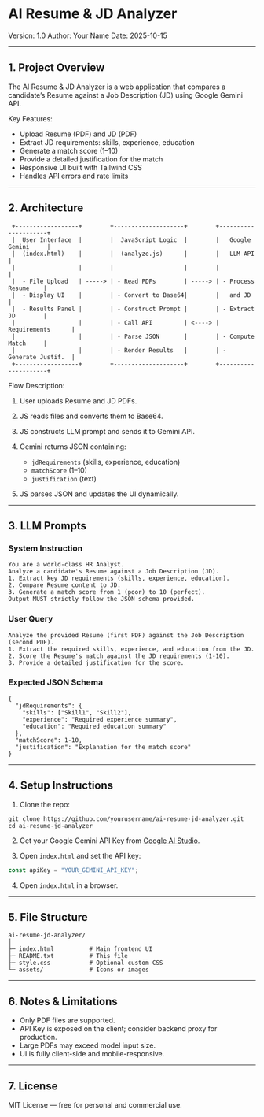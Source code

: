 # AI Resume & JD Analyzer

Version: 1.0
Author: Your Name
Date: 2025-10-15

---

## 1. Project Overview

The AI Resume & JD Analyzer is a web application that compares a candidate’s Resume against a Job Description (JD) using Google Gemini API.

Key Features:

* Upload Resume (PDF) and JD (PDF)
* Extract JD requirements: skills, experience, education
* Generate a match score (1–10)
* Provide a detailed justification for the match
* Responsive UI built with Tailwind CSS
* Handles API errors and rate limits

---

## 2. Architecture

```
 +------------------+        +--------------------+        +---------------------+
 |  User Interface  |        |  JavaScript Logic  |        |   Google Gemini     |
 |  (index.html)    |        |  (analyze.js)      |        |   LLM API           |
 |                  |        |                    |        |                     |
 |  - File Upload   | -----> | - Read PDFs        | -----> | - Process Resume    |
 |  - Display UI    |        | - Convert to Base64|        |   and JD            |
 |  - Results Panel |        | - Construct Prompt |        | - Extract JD        |
 |                  |        | - Call API         | <----> |   Requirements      |
 |                  |        | - Parse JSON       |        | - Compute Match     |
 |                  |        | - Render Results   |        | - Generate Justif.  |
 +------------------+        +--------------------+        +---------------------+
```

Flow Description:

1. User uploads Resume and JD PDFs.
2. JS reads files and converts them to Base64.
3. JS constructs LLM prompt and sends it to Gemini API.
4. Gemini returns JSON containing:

   * `jdRequirements` (skills, experience, education)
   * `matchScore` (1–10)
   * `justification` (text)
5. JS parses JSON and updates the UI dynamically.

---

## 3. LLM Prompts

### System Instruction

```
You are a world-class HR Analyst. 
Analyze a candidate's Resume against a Job Description (JD). 
1. Extract key JD requirements (skills, experience, education). 
2. Compare Resume content to JD. 
3. Generate a match score from 1 (poor) to 10 (perfect). 
Output MUST strictly follow the JSON schema provided.
```

### User Query

```
Analyze the provided Resume (first PDF) against the Job Description (second PDF).
1. Extract the required skills, experience, and education from the JD.
2. Score the Resume's match against the JD requirements (1-10).
3. Provide a detailed justification for the score.
```

### Expected JSON Schema

```
{
  "jdRequirements": {
    "skills": ["Skill1", "Skill2"],
    "experience": "Required experience summary",
    "education": "Required education summary"
  },
  "matchScore": 1-10,
  "justification": "Explanation for the match score"
}
```

---

## 4. Setup Instructions

1. Clone the repo:

```
git clone https://github.com/yourusername/ai-resume-jd-analyzer.git
cd ai-resume-jd-analyzer
```

2. Get your Google Gemini API Key from [Google AI Studio](https://makersuite.google.com/app/apikey).

3. Open `index.html` and set the API key:

```javascript
const apiKey = "YOUR_GEMINI_API_KEY";
```

4. Open `index.html` in a browser.

---

## 5. File Structure

```
ai-resume-jd-analyzer/
│
├─ index.html          # Main frontend UI
├─ README.txt          # This file
├─ style.css           # Optional custom CSS
└─ assets/             # Icons or images
```

---

## 6. Notes & Limitations

* Only PDF files are supported.
* API Key is exposed on the client; consider backend proxy for production.
* Large PDFs may exceed model input size.
* UI is fully client-side and mobile-responsive.

---

## 7. License

MIT License — free for personal and commercial use.
